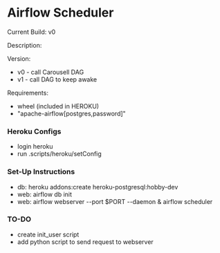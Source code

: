 # Airflow Scheduler

Current Build: v0

Description:

Version:

- v0 - call Carousell DAG
- v1 - call DAG to keep awake

Requirements:

- wheel (included in HEROKU)
- "apache-airflow[postgres,password]"

### Heroku Configs

- login heroku
- run .scripts/heroku/setConfig

### Set-Up Instructions

- db: heroku addons:create heroku-postgresql:hobby-dev
- web: airflow db init
- web: airflow webserver --port $PORT --daemon & airflow scheduler

### TO-DO

- create init_user script
- add python script to send request to webserver
